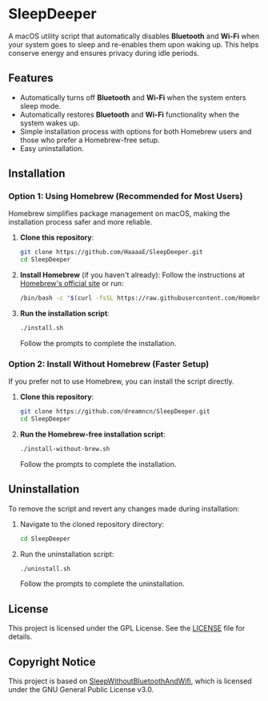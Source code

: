 # SleepDeeper

A macOS utility script that automatically disables **Bluetooth** and **Wi-Fi** when your system goes to sleep and re-enables them upon waking up. This helps conserve energy and ensures privacy during idle periods.

## Features
- Automatically turns off **Bluetooth** and **Wi-Fi** when the system enters sleep mode.
- Automatically restores **Bluetooth** and **Wi-Fi** functionality when the system wakes up.
- Simple installation process with options for both Homebrew users and those who prefer a Homebrew-free setup.
- Easy uninstallation.

## Installation

### Option 1: Using Homebrew (Recommended for Most Users)
Homebrew simplifies package management on macOS, making the installation process safer and more reliable.

1. **Clone this repository**:
   ```bash
   git clone https://github.com/HaaaaE/SleepDeeper.git
   cd SleepDeeper
   ```

2. **Install Homebrew** (if you haven't already):
   Follow the instructions at [Homebrew's official site](https://brew.sh/) or run:
   ```bash
   /bin/bash -c "$(curl -fsSL https://raw.githubusercontent.com/Homebrew/install/HEAD/install.sh)"
   ```

3. **Run the installation script**:
   ```bash
   ./install.sh
   ```
   Follow the prompts to complete the installation.

### Option 2: Install Without Homebrew (Faster Setup)
If you prefer not to use Homebrew, you can install the script directly.

1. **Clone this repository**:
   ```bash
   git clone https://github.com/dreamncn/SleepDeeper.git
   cd SleepDeeper
   ```

2. **Run the Homebrew-free installation script**:
   ```bash
   ./install-without-brew.sh
   ```
   Follow the prompts to complete the installation.

## Uninstallation
To remove the script and revert any changes made during installation:

1. Navigate to the cloned repository directory:
   ```bash
   cd SleepDeeper
   ```

2. Run the uninstallation script:
   ```bash
   ./uninstall.sh
   ```
   Follow the prompts to complete the uninstallation.

## License
This project is licensed under the GPL License. See the [LICENSE](LICENSE) file for details.

## Copyright Notice

This project is based on [SleepWithoutBluetoothAndWifi](https://github.com/dreamncn/SleepWithoutBluetoothAndWifi), which is licensed under the GNU General Public License v3.0.
